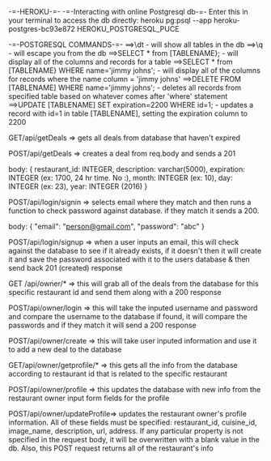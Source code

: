 -=-HEROKU-=-
-=-Interacting with online Postgresql db-=-
Enter this in your terminal to access the db directly:
heroku pg:psql --app heroku-postgres-bc93e872 HEROKU_POSTGRESQL_PUCE

-=-POSTGRESQL COMMANDS-=-
==>\dt - will show all tables in the db
==>\q - will escape you from the db
==>SELECT * from [TABLENAME}; - will display all of the columns and records for a table
==>SELECT * from [TABLENAME} WHERE name='jimmy johns'; - will display all of the columns for records where the name column = 'jimmy johns'
==>DELETE FROM [TABLENAME] WHERE name='jimmy johns'; - deletes all records from specified table based on whatever comes after 'where' statement
==>UPDATE [TABLENAME] SET expiration=2200 WHERE id=1; - updates a record with id=1 in table [TABLENAME], setting the expiration column to 2200

GET/api/getDeals => gets all deals from database that haven't expired

POST/api/getDeals => creates a deal from req.body and sends a 201

body: {
	restaurant_id: INTEGER,
  	description: varchar(5000),
  	expiration: INTEGER (ex: 1700, 24 hr time. No :),
    month: INTEGER (ex: 10),
    day: INTEGER (ex: 23),
    year: INTEGER (2016)
	}

POST/api/login/signin => selects email where they match and then runs a function to check password against database. if they match it sends a 200.

body: {
	"email": "person@gmail.com",
	"password": "abc"
	}

POST/api/login/signup => when a user inputs an email, this will check against the database to see if it already exists, if it doesn't then it will create it and save the password associated with it to the users database & then send back 201 (created) response

GET /api/owner/* =>	this will grab all of the deals from the database for this specific restaurant id and send them along with a 200 response

POST/api/owner/login => this will take the inputed username and password and compare the username to the database if found, it will compare the passwords and if they match it will send a 200 response

POST/api/owner/create => this will take user inputed information and use it to add a new deal to the database


GET/api/owner/getprofile/* => this gets all the info from the database according to restaurant id that is related to the specific restaurant

POST/api/owner/profile => this updates the database with new info from the restaurant owner input form fields for the profile

POST/api/owner/updateProfile=> updates the restaurant owner's profile information. All of these fields must be specified: restaurant_id, cuisine_id, image_name, description, url, address. If any particular property is not specified in the request body, it will be overwritten with a blank value in the db. Also, this POST request returns all of the restaurant's info
